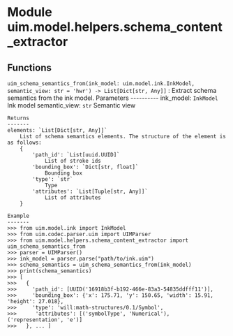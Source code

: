 Module uim.model.helpers.schema_content_extractor
=================================================

Functions
---------

    
`uim_schema_semantics_from(ink_model: uim.model.ink.InkModel, semantic_view: str = 'hwr') ‑> List[Dict[str, Any]]`
:   Extract schema semantics from the ink model.
    Parameters
    ----------
    ink_model: `InkModel`
        Ink model
    semantic_view: `str`
        Semantic view
    
    Returns
    -------
    elements: `List[Dict[str, Any]]`
        List of schema semantics elements. The structure of the element is as follows:
        {
            'path_id': `List[uuid.UUID]`
                List of stroke ids
            'bounding_box': `Dict[str, float]`
                Bounding box
            'type': `str`
                Type
            'attributes': `List[Tuple[str, Any]]`
                List of attributes
        }
    
    Example
    -------
    >>> from uim.model.ink import InkModel
    >>> from uim.codec.parser.uim import UIMParser
    >>> from uim.model.helpers.schema_content_extractor import uim_schema_semantics_from
    >>> parser = UIMParser()
    >>> ink_model = parser.parse("path/to/ink.uim")
    >>> schema_semantics = uim_schema_semantics_from(ink_model)
    >>> print(schema_semantics)
    >>> [
    >>>   {
    >>>     'path_id': [UUID('16918b3f-b192-466e-83a3-54835ddfff11')],
    >>>     'bounding_box': {'x': 175.71, 'y': 150.65, 'width': 15.91, 'height': 27.018},
    >>>     'type': 'will:math-structures/0.1/Symbol',
    >>>      'attributes': [('symbolType', 'Numerical'), ('representation', 'e')]
    >>>   }, ... ]